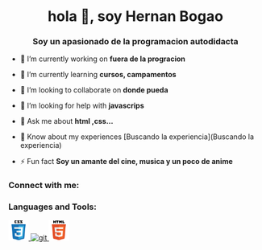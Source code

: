 <h1 align="center">hola 👋, soy Hernan Bogao</h1>
<h3 align="center">Soy un apasionado de la programacion autodidacta</h3>

- 🔭 I’m currently working on **fuera de la progracion**

- 🌱 I’m currently learning **cursos, campamentos**

- 👯 I’m looking to collaborate on **donde pueda**

- 🤝 I’m looking for help with **javascrips**

- 💬 Ask me about **html ,css...**

- 📄 Know about my experiences [Buscando la experiencia](Buscando la experiencia)

- ⚡ Fun fact **Soy un amante del cine, musica y un poco de anime**

<h3 align="left">Connect with me:</h3>
<p align="left">
</p>

<h3 align="left">Languages and Tools:</h3>
<p align="left"> <a href="https://www.w3schools.com/css/" target="_blank" rel="noreferrer"> <img src="https://raw.githubusercontent.com/devicons/devicon/master/icons/css3/css3-original-wordmark.svg" alt="css3" width="40" height="40"/> </a> <a href="https://git-scm.com/" target="_blank" rel="noreferrer"> <img src="https://www.vectorlogo.zone/logos/git-scm/git-scm-icon.svg" alt="git" width="40" height="40"/> </a> <a href="https://www.w3.org/html/" target="_blank" rel="noreferrer"> <img src="https://raw.githubusercontent.com/devicons/devicon/master/icons/html5/html5-original-wordmark.svg" alt="html5" width="40" height="40"/> </a> </p>

